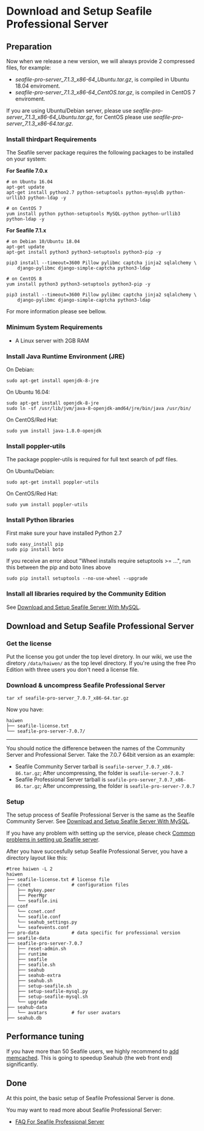 # Download and Setup Seafile Professional Server

## Preparation

Now when we release a new version, we will always provide 2 compressed files, for example:

* _seafile-pro-server_7.1.3_x86-64_Ubuntu.tar.gz_, is compiled in Ubuntu 18.04 enviroment.
* _seafile-pro-server_7.1.3_x86-64_CentOS.tar.gz_, is compiled in CentOS 7 enviroment.

If you are using Ubuntu/Debian server, please use _seafile-pro-server_7.1.3_x86-64_Ubuntu.tar.gz_, for CentOS please use _seafile-pro-server_7.1.3_x86-64.tar.gz_.

### Install thirdpart Requirements

The Seafile server package requires the following packages to be installed on your system:

**For Seafile 7.0.x**

```
# on Ubuntu 16.04
apt-get update
apt-get install python2.7 python-setuptools python-mysqldb python-urllib3 python-ldap -y

```

```
# on CentOS 7
yum install python python-setuptools MySQL-python python-urllib3 python-ldap -y

```

**For Seafile 7.1.x**

```
# on Debian 10/Ubuntu 18.04
apt-get update
apt-get install python3 python3-setuptools python3-pip -y

pip3 install --timeout=3600 Pillow pylibmc captcha jinja2 sqlalchemy \
    django-pylibmc django-simple-captcha python3-ldap

```

```
# on CentOS 8
yum install python3 python3-setuptools python3-pip -y

pip3 install --timeout=3600 Pillow pylibmc captcha jinja2 sqlalchemy \
    django-pylibmc django-simple-captcha python3-ldap

```

For more information please see bellow.

### Minimum System Requirements

* A Linux server with 2GB RAM

### Install Java Runtime Environment (JRE)

On Debian:

```
sudo apt-get install openjdk-8-jre

```

On Ubuntu 16.04:

```
sudo apt-get install openjdk-8-jre
sudo ln -sf /usr/lib/jvm/java-8-openjdk-amd64/jre/bin/java /usr/bin/

```

On CentOS/Red Hat:

```
sudo yum install java-1.8.0-openjdk

```

### Install poppler-utils

The package poppler-utils is required for full text search of pdf files.

On Ubuntu/Debian:

```
sudo apt-get install poppler-utils

```

On CentOS/Red Hat:

```
sudo yum install poppler-utils

```

### Install Python libraries

First make sure your have installed Python 2.7

```
sudo easy_install pip
sudo pip install boto

```

If you receive an error about "Wheel installs require setuptools >= ...", run this between the pip and boto lines above

```
sudo pip install setuptools --no-use-wheel --upgrade

```

### Install all libraries required by the Community Edition

See [Download and Setup Seafile Server With MySQL](../deploy/using_mysql.md).

## Download and Setup Seafile Professional Server

### Get the license

Put the license you got under the top level diretory. In our wiki, we use the diretory `/data/haiwen/` as the top level directory. If you're using the free Pro Edition with three users you don't need a license file.

### Download & uncompress Seafile Professional Server

```
tar xf seafile-pro-server_7.0.7_x86-64.tar.gz

```

Now you have:

```
haiwen
├── seafile-license.txt
└── seafile-pro-server-7.0.7/

```

---

You should notice the difference between the names of the Community Server and Professional Server. Take the 7.0.7 64bit version as an example:

* Seafile Community Server tarball is `seafile-server_7.0.7_x86-86.tar.gz`; After uncompressing, the folder is `seafile-server-7.0.7`
* Seafile Professional Server tarball is `seafile-pro-server_7.0.7_x86-86.tar.gz`; After uncompressing, the folder is `seafile-pro-server-7.0.7`

### Setup

The setup process of Seafile Professional Server is the same as the Seafile Community Server. See [Download and Setup Seafile Server With MySQL](../deploy/using_mysql.md).

If you have any problem with setting up the service, please check [Common problems in setting up Seafile server](../deploy/common_problems_for_setting_up_server.md).

After you have succesfully setup Seafile Professional Server, you have a directory layout like this:

```
#tree haiwen -L 2
haiwen
├── seafile-license.txt # license file
├── ccnet               # configuration files
│   ├── mykey.peer
│   ├── PeerMgr
│   └── seafile.ini
├── conf
│   └── ccnet.conf
│   └── seafile.conf
│   └── seahub_settings.py
│   └── seafevents.conf
├── pro-data            # data specific for professional version
├── seafile-data
├── seafile-pro-server-7.0.7
│   ├── reset-admin.sh
│   ├── runtime
│   ├── seafile
│   ├── seafile.sh
│   ├── seahub
│   ├── seahub-extra
│   ├── seahub.sh
│   ├── setup-seafile.sh
│   ├── setup-seafile-mysql.py
│   ├── setup-seafile-mysql.sh
│   └── upgrade
├── seahub-data
│   └── avatars         # for user avatars
├── seahub.db

```

## Performance tuning

If you have more than 50 Seafile users, we highly recommend to [add memcached](../deploy/add_memcached.md). This is going to speedup Seahub (the web front end) significantly.

## Done

At this point, the basic setup of Seafile Professional Server is done.

You may want to read more about Seafile Professional Server:

* [FAQ For Seafile Professional Server](faq_for_seafile_pro_server.md)
